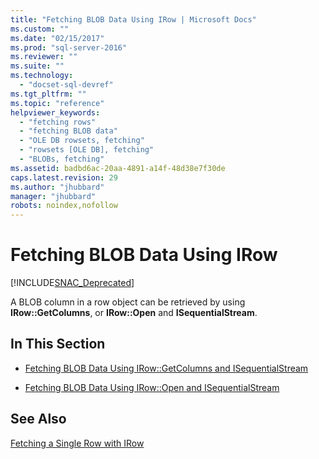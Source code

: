 ```yaml
---
title: "Fetching BLOB Data Using IRow | Microsoft Docs"
ms.custom: ""
ms.date: "02/15/2017"
ms.prod: "sql-server-2016"
ms.reviewer: ""
ms.suite: ""
ms.technology: 
  - "docset-sql-devref"
ms.tgt_pltfrm: ""
ms.topic: "reference"
helpviewer_keywords: 
  - "fetching rows"
  - "fetching BLOB data"
  - "OLE DB rowsets, fetching"
  - "rowsets [OLE DB], fetching"
  - "BLOBs, fetching"
ms.assetid: badbd6ac-20aa-4891-a14f-48d38e7f30de
caps.latest.revision: 29
ms.author: "jhubbard"
manager: "jhubbard"
robots: noindex,nofollow
---
```

# Fetching BLOB Data Using IRow
[!INCLUDE[SNAC_Deprecated](../a9retired/includes/snac-deprecated.md)]

  A BLOB column in a row object can be retrieved by using **IRow::GetColumns**, or **IRow::Open** and **ISequentialStream**.  
  
## In This Section  
  
-   [Fetching BLOB Data Using IRow::GetColumns and ISequentialStream](../relational-databases/native-client-ole-db-rowsets/fetching-blob-data-using-irow-getcolumns-and-isequentialstream.md)  
  
-   [Fetching BLOB Data Using IRow::Open and ISequentialStream](../relational-databases/native-client-ole-db-rowsets/fetching-blob-data-using-irow-open-and-isequentialstream.md)  
  
## See Also  
 [Fetching a Single Row with IRow](../relational-databases/native-client-ole-db-rowsets/fetching-a-single-row-with-irow.md)  
  
  
